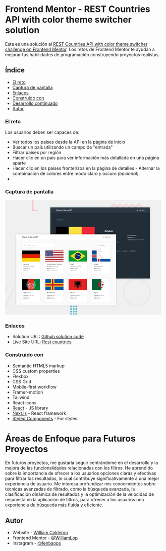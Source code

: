 # Frontend Mentor - REST Countries API with color theme switcher solution

Esta es una solución al [REST Countries API with color theme switcher challenge on Frontend Mentor](https://www.frontendmentor.io/challenges/rest-countries-api-with-color-theme-switcher-5cacc469fec04111f7b848ca). Los retos de Frontend Mentor te ayudan a mejorar tus habilidades de programación construyendo proyectos realistas. 

## Índice

- [El reto](#el-reto)
- [Captura de pantalla](#captura-de-pantalla)
- [Enlaces](#enlances)
- [Construido con](#construido-con) 
- [Desarrollo continuado](#desarrollo-continuado)
- [Autor](#autor) 

### El reto

Los usuarios deben ser capaces de:

- Ver todos los países desde la API en la página de inicio
- Buscar un país utilizando un campo de "entrada"
- Filtrar países por región
- Hacer clic en un país para ver información más detallada en una página aparte
- Hacer clic en los países fronterizos en la página de detalles - Alternar la combinación de colores entre modo claro y oscuro *(opcional)*.
- 
### Captura de pantalla

![Countries API](desktop-preview.jpg)

### Enlaces

- Solution URL: [Github solution code](https://github.com/WilliamLop/rest-contries-api.git)
- Live Site URL: [Rest countries](https://contriesword.netlify.app/)

### Construido con

- Semantic HTML5 markup
- CSS custom properties
- Flexbox
- CSS Grid
- Mobile-first workflow
- Framer-motion
- Tailwind
- React icons
- [React](https://reactjs.org/) - JS library
- [Next.js](https://nextjs.org/) - React framework
- [Styled Components](https://styled-components.com/) - For styles


# Áreas de Enfoque para Futuros Proyectos

En futuros proyectos, me gustaría seguir centrándome en el desarrollo y la mejora de las funcionalidades relacionadas con los filtros. He aprendido sobre la importancia de ofrecer a los usuarios opciones claras y efectivas para filtrar los resultados, lo cual contribuye significativamente a una mejor experiencia de usuario. Me interesa profundizar mis conocimientos sobre técnicas avanzadas de filtrado, como la búsqueda avanzada, la clasificación dinámica de resultados y la optimización de la velocidad de respuesta en la aplicación de filtros, para ofrecer a los usuarios una experiencia de búsqueda más fluida y eficiente.


## Autor

- Website - [William Calderon](https://porfoliowilliamcl.netlify.app/)
- Frontend Mentor - [@WilliamLop](https://www.frontendmentor.io/profile/WilliamLop)
- Instagram - [@fenbapps](https://www.instagram.com/fenbapps/)


